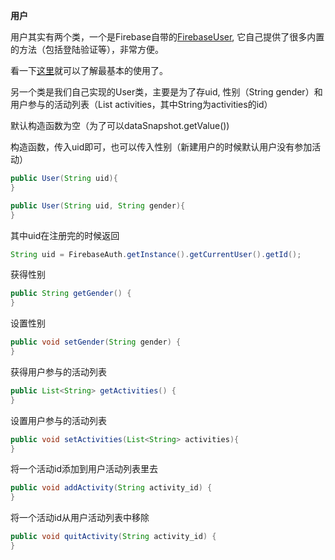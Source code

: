**用户**

用户其实有两个类，一个是Firebase自带的[FirebaseUser](https://firebase.google.com/docs/reference/android/com/google/firebase/auth/FirebaseUser?authuser=0), 它自己提供了很多内置的方法（包括登陆验证等），非常方便。

看一下[这里](https://firebase.google.com/docs/auth/android/manage-users?authuser=0)就可以了解最基本的使用了。

另一个类是我们自己实现的User类，主要是为了存uid, 性别（String gender）和用户参与的活动列表（List<String> activities，其中String为activities的id）

默认构造函数为空（为了可以dataSnapshot.getValue())

构造函数，传入uid即可，也可以传入性别（新建用户的时候默认用户没有参加活动）

```java
public User(String uid){
}

public User(String uid, String gender){
}
```

其中uid在注册完的时候返回

```java
String uid = FirebaseAuth.getInstance().getCurrentUser().getId();
```

获得性别

```java
public String getGender() {
}
```

设置性别

```java
public void setGender(String gender) {
}
```

获得用户参与的活动列表

```java
public List<String> getActivities() {
}
```

设置用户参与的活动列表

```java
public void setActivities(List<String> activities){
}
```

将一个活动id添加到用户活动列表里去

```java
public void addActivity(String activity_id) {
}
```


将一个活动id从用户活动列表中移除

```java
public void quitActivity(String activity_id) {
}
```
